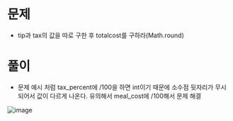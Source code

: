 # 문제
- tip과 tax의 값을 따로 구한 후 totalcost를 구하라(Math.round)

# 풀이
- 문제 예시 처럼 tax_percent에 /100을 하면 int이기 때문에 소수점 뒷자리가 무시되어서 값이 다르게 나온다.
유의해서 meal_cost에 /100해서 문제 해결

![image](https://github.com/GreatJang/HackerRank-JAVA/assets/148752498/d38109ce-dc94-478b-abc5-ca00204348d4)

